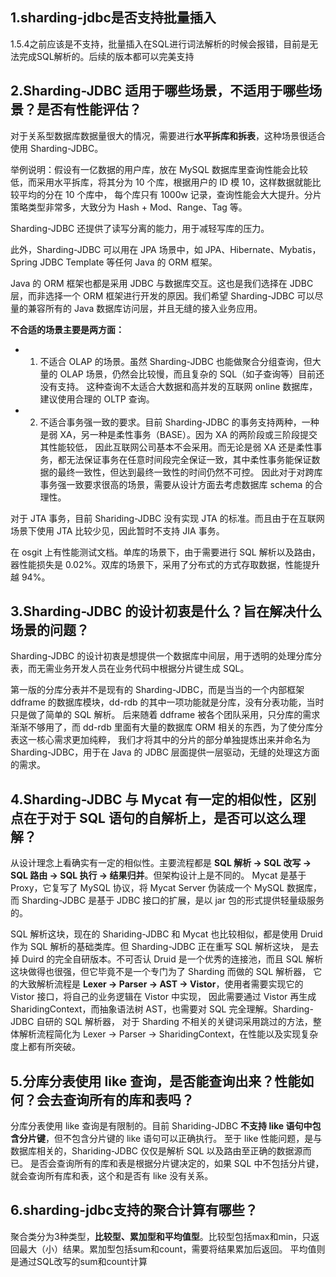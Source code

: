 ## 1.sharding-jdbc是否支持批量插入
  1.5.4之前应该是不支持，批量插入在SQL进行词法解析的时候会报错，目前是无法完成SQL解析的。后续的版本都可以完美支持
  
## 2.Sharding-JDBC 适用于哪些场景，不适用于哪些场景？是否有性能评估？
  对于关系型数据库数据量很大的情况，需要进行**水平拆库和拆表**，这种场景很适合使用 Sharding-JDBC。
  
  举例说明：假设有一亿数据的用户库，放在 MySQL 数据库里查询性能会比较低，而采用水平拆库，将其分为 10 个库，根据用户的 ID 模 10，这样数据就能比较平均的分在 10 个库中，
  每个库只有 1000w 记录，查询性能会大大提升。分片策略类型非常多，大致分为 Hash + Mod、Range、Tag 等。
  
  Sharding-JDBC 还提供了读写分离的能力，用于减轻写库的压力。
  
  此外，Sharding-JDBC 可以用在 JPA 场景中，如 JPA、Hibernate、Mybatis，Spring JDBC Template 等任何 Java 的 ORM 框架。
  
  Java 的 ORM 框架也都是采用 JDBC 与数据库交互。这也是我们选择在 JDBC 层，而非选择一个 ORM 框架进行开发的原因。我们希望 Sharding-JDBC 可以尽量的兼容所有的
   Java 数据库访问层，并且无缝的接入业务应用。
  
  **不合适的场景主要是两方面：**
  
  * 1. 不适合 OLAP 的场景。虽然 Sharding-JDBC 也能做聚合分组查询，但大量的 OLAP 场景，仍然会比较慢，而且复杂的 SQL（如子查询等）目前还没有支持。
  这种查询不太适合大数据和高并发的互联网 online 数据库，建议使用合理的 OLTP 查询。
  * 2. 不适合事务强一致的要求。目前 Sharding-JDBC 的事务支持两种，一种是弱 XA，另一种是柔性事务（BASE）。因为 XA 的两阶段或三阶段提交其性能较低，
  因此互联网公司基本不会采用。而无论是弱 XA 还是柔性事务，都无法保证事务在任意时间段完全保证一致，其中柔性事务能保证数据的最终一致性，但达到最终一致性的时间仍然不可控。
  因此对于对跨库事务强一致要求很高的场景，需要从设计方面去考虑数据库 schema 的合理性。
  
  对于 JTA 事务，目前 Shariding-JDBC 没有实现 JTA 的标准。而且由于在互联网场景下使用 JTA 比较少见，因此暂时不支持 JIA 事务。
  
  在 osgit 上有性能测试文档。单库的场景下，由于需要进行 SQL 解析以及路由，器性能损失是 0.02%。双库的场景下，采用了分布式的方式存取数据，性能提升越 94%。
  
## 3.Sharding-JDBC 的设计初衷是什么？旨在解决什么场景的问题？
  
  Sharding-JDBC 的设计初衷是想提供一个数据库中间层，用于透明的处理分库分表，而无需业务开发人员在业务代码中根据分片键生成 SQL。
  
  第一版的分库分表并不是现有的 Sharding-JDBC，而是当当的一个内部框架 ddframe 的数据库模块，dd-rdb 的其中一项功能就是分库，没有分表功能，当时只是做了简单的 SQL 解析。
  后来随着 ddframe 被各个团队采用，只分库的需求渐渐不够用了，而 dd-rdb 里面有大量的数据库 ORM 相关的东西，为了使分库分表这一核心需求更加纯粹，
  我们才将其中的分片的部分单独提炼出来并命名为 Sharding-JDBC，用于在 Java 的 JDBC 层面提供一层驱动，无缝的处理这方面的需求。
  
## 4.Sharding-JDBC 与 Mycat 有一定的相似性，区别点在于对于 SQL 语句的自解析上，是否可以这么理解？
  
  从设计理念上看确实有一定的相似性。主要流程都是 **SQL 解析 -> SQL 改写 -> SQL 路由 -> SQL 执行 -> 结果归并**。但架构设计上是不同的。
  Mycat 是基于 Proxy，它复写了 MySQL 协议，将 Mycat Server 伪装成一个 MySQL 数据库，而 Sharding-JDBC 是基于 JDBC 接口的扩展，是以 jar 包的形式提供轻量级服务的。
  
  SQL 解析这块，现在的 Shariding-JDBC 和 Mycat 也比较相似，都是使用 Druid 作为 SQL 解析的基础类库。但 Sharding-JDBC 正在重写 SQL 解析这块，
  是去掉 Duird 的完全自研版本。不可否认 Druid 是一个优秀的连接池，而且 SQL 解析这块做得也很强，但它毕竟不是一个专门为了 Sharding 而做的 SQL 解析器，
  它的大致解析流程是 **Lexer -> Parser -> AST -> Vistor**，使用者需要实现它的 Vistor 接口，将自己的业务逻辑在 Vistor 中实现，
  因此需要通过 Vistor 再生成 SharidingContext，而抽象语法树 AST，也需要对 SQL 完全理解。Sharding-JDBC 自研的 SQL 解析器，
  对于 Sharding 不相关的关键词采用跳过的方法，整体解析流程简化为 Lexer -> Parser -> SharidingContext，在性能以及实现复杂度上都有所突破。
  
## 5.分库分表使用 like 查询，是否能查询出来？性能如何？会去查询所有的库和表吗？
  
  分库分表使用 like 查询是有限制的。目前 Shariding-JDBC **不支持 like 语句中包含分片键**，但不包含分片键的 like 语句可以正确执行。
  至于 like 性能问题，是与数据库相关的，Shariding-JDBC 仅仅是解析 SQL 以及路由至正确的数据源而已。
  是否会查询所有的库和表是根据分片键决定的，如果 SQL 中不包括分片键，就会查询所有库和表，这个和是否有 like 没有关系。
  
## 6.sharding-jdbc支持的聚合计算有哪些？
  
  聚合类分为3种类型，**比较型、累加型和平均值型**。比较型包括max和min，只返回最大（小）结果。累加型包括sum和count，需要将结果累加后返回。
  平均值则是通过SQL改写的sum和count计算